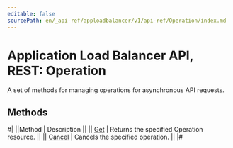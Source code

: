 ```yaml
---
editable: false
sourcePath: en/_api-ref/apploadbalancer/v1/api-ref/Operation/index.md
---
```


# Application Load Balancer API, REST: Operation

A set of methods for managing operations for asynchronous API requests.

## Methods

#|
||Method | Description ||
|| [Get](get.md) | Returns the specified Operation resource. ||
|| [Cancel](cancel.md) | Cancels the specified operation. ||
|#